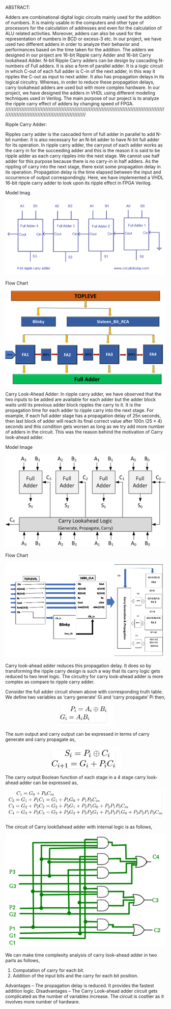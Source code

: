 ABSTRACT:

Adders are combinational digital logic circuits mainly used for the addition of numbers. It is mainly usable in the computers and other type of processors for the calculation of addresses and even for the calculation of ALU related activities. Moreover, adders can also be used for the representation of numbers in BCD or excess-3 etc. 
In our project, we have used two different adders in order to analyze their behavior and performances based on the time taken for the addition. The adders we designed in our project are 16-bit Ripple carry Adder and 16-bit Carry lookahead Adder. N-bit Ripple Carry adders can be design by cascading N- numbers of Full adders. It is also a form of parallel adder. It is a logic circuit in which C-out of each full adder is C-in of the next adder, in this way it ripples the C-out as input to next adder. It also has propagation delays in its logical circuitry. Whereas, in order to reduce these propagation delays, carry lookahead adders are used but with more complex hardware. In our project, we have designed the adders in VHDL using different modeling techniques used in Verilog. The main purpose of our project is to analyze the ripple carry effect of adders by changing speed of FPGA.   
/////////////////////////////////////////////////////////////////////////////////////////////////////////////////////////////////////////////////////
        
        
 Ripple Carry Adder:

Ripples carry adder is the cascaded form of full adder in parallel to add N-bit number. It is also necessary for an N-bit adder to have N-bit full adder for its operation. In ripple carry adder, the carryout of each adder works as the carry in for the succeeding adder and this is the reason it is said to be ripple adder as each carry ripples into the next stage. We cannot use half adder for this purpose because there is no carry-in in half adders.  As the rippling of carry into the next stage, there exist some propagation delay in its operation. Propagation delay is the time elapsed between the input and occurrence of output correspondingly. Here, we have implemented a VHDL 16-bit ripple carry adder to look upon its ripple effect in FPGA Verilog. 

Model Imag

<p align="center">
  <img src="https://github.com/Sanaullah-khaskheli/DSD-Project/blob/Project-Branch/Images/RCA1.png?raw=true" alt="Sublime's custom image"/>
</p>



Flow Chart


<p align="center">
  <img src="https://github.com/Sanaullah-khaskheli/DSD-Project/blob/Project-Branch/Images/RCAF.png?raw=true" alt="Sublime's custom image"/>
</p>


Carry Look-Ahead Adder:
In ripple carry adder, we have observed that the two inputs to be added are available for each adder but the adder block waits until its previous adder block ripples the carry to it. It is the propagation time for each adder to ripple carry into the next stage. For example, if each full adder stage has a propagation delay of 25n seconds, then last block of adder will reach its final correct value after 100n (25 × 4) seconds and this condition gets worsen as long as we try add more number of adders in the circuit. This was the reason behind the motivation of Carry look-ahead adder.

Model Image
  
 <p align="center">
  <img src="https://github.com/Sanaullah-khaskheli/DSD-Project/blob/Project-Branch/Images/CLA0.png?raw=true" alt="Sublime's custom image"/>
</p>
 
 Flow Chart
 
 
 <p align="center">
  <img src="https://github.com/Sanaullah-khaskheli/DSD-Project/blob/Project-Branch/Images/CLAF.png?raw=true" alt="Sublime's custom image"/>
</p>

Carry look-ahead adder reduces this propagation delay. It does so by transforming the ripple carry design is such a way that its carry logic gets reduced to two level logic. The circuitry for carry look-ahead adder is more complex as compare to ripple carry adder.  



Consider the full adder circuit shown above with corresponding truth table. We define two variables as ‘carry generate’  Gi and
‘carry propagate’  Pi then,


 <p align="center">
  <img src="https://github.com/Sanaullah-khaskheli/DSD-Project/blob/Project-Branch/Images/CLA1.png?raw=true" alt="Sublime's custom image"/>
</p>
 
The sum output and carry output can be expressed in terms of carry generate and carry propagate as, 

 <p align="center">
  <img src="https://github.com/Sanaullah-khaskheli/DSD-Project/blob/Project-Branch/Images/CLA2.png?raw=true" alt="Sublime's custom image"/>
</p>
		
The carry output Boolean function of each stage in a 4 stage carry look-ahead adder can be expressed as,

 <p align="center">
  <img src="https://github.com/Sanaullah-khaskheli/DSD-Project/blob/Project-Branch/Images/CLA3.png?raw=true" alt="Sublime's custom image"/>
</p>

The circuit of Carry look0ahead adder with internal logic is as follows, 

<p align="center">
  <img src="https://github.com/Sanaullah-khaskheli/DSD-Project/blob/Project-Branch/Images/CLA4.png?raw=true" alt="Sublime's custom image"/>
</p>

We can make time complexity analysis of carry look-ahead adder in two parts as follows,
1.	Computation of carry for each bit.
2.	Addition of the input bits and the carry for each bit position.



Advantages –
The propagation delay is reduced.
It provides the fastest addition logic.
Disadvantages –
The Carry Look-ahead adder circuit gets complicated as the number of variables increase.
The circuit is costlier as it involves more number of hardware.


 

 
